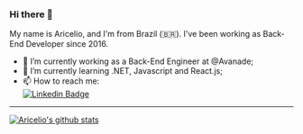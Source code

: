 ### Hi there 👋

My name is Aricelio, and I'm from Brazil (🇧🇷). I've been working as Back-End Developer since 2016.

- 🔭 I’m currently working as a Back-End Engineer at @Avanade;
- 🌱 I’m currently learning .NET, Javascript and React.js;
- 📫 How to reach me:  
[![Linkedin Badge](https://img.shields.io/badge/-LinkedIn-blue?style=flat-square&logo=Linkedin&logoColor=white&link=https://www.linkedin.com/in/aric%C3%A9lio-de-souza-fernandes-3998aa57/)](https://www.linkedin.com/in/aric%C3%A9lio-de-souza-fernandes-3998aa57/)

____

[![Aricelio's github stats](https://github-readme-stats.vercel.app/api?username=Aricelio&theme=dark&show_icons=true&count_private=true)](https://github.com/Aricelio)

<!--
**Aricelio/Aricelio** is a ✨ _special_ ✨ repository because its `README.md` (this file) appears on your GitHub profile.

Here are some ideas to get you started:

- 🔭 I’m currently working on ...
- 🌱 I’m currently learning ...
- 👯 I’m looking to collaborate on ...
- 🤔 I’m looking for help with ...
- 💬 Ask me about ...
- 📫 How to reach me: ...
- 😄 Pronouns: ...
- ⚡ Fun fact: ...
-->
